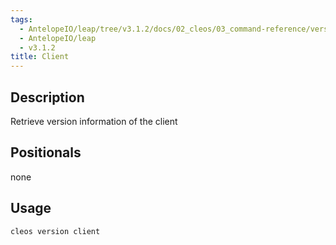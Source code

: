 ```yaml
---
tags:
  - AntelopeIO/leap/tree/v3.1.2/docs/02_cleos/03_command-reference/version/client.md
  - AntelopeIO/leap
  - v3.1.2
title: Client
---
```

## Description

Retrieve version information of the client

## Positionals
none
## Usage

```sh
cleos version client
```
